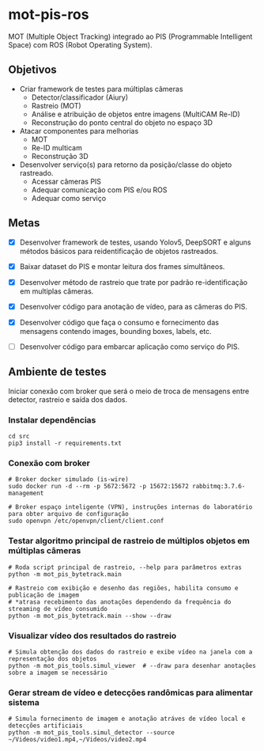 # mot-pis-ros

MOT (Multiple Object Tracking) integrado ao PIS (Programmable Intelligent Space) com ROS (Robot Operating System).


## Objetivos

- Criar framework de testes para múltiplas câmeras
    - Detector/classificador (Aiury)
    - Rastreio (MOT)
    - Análise e atribuição de objetos entre imagens (MultiCAM Re-ID)
    - Reconstrução do ponto central do objeto no espaço 3D
- Atacar componentes para melhorias
    - MOT
    - Re-ID multicam
    - Reconstrução 3D
- Desenvolver serviço(s) para retorno da posição/classe do objeto rastreado.
    - Acessar câmeras PIS
    - Adequar comunicação com PIS e/ou ROS
    - Adequar como serviço

## Metas

- [x] Desenvolver framework de testes, usando Yolov5, DeepSORT e alguns métodos básicos para reidentificação de objetos rastreados.
- [x] Baixar dataset do PIS e montar leitura dos frames simultâneos.
- [x] Desenvolver método de rastreio que trate por padrão re-identificação em multiplas câmeras.
- [x] Desenvolver código para anotação de vídeo, para as câmeras do PIS.
- [x] Desenvolver código que faça o consumo e fornecimento das mensagens contendo images, bounding boxes, labels, etc.
- [ ] Desenvolver código para embarcar aplicação como serviço do PIS.


## Ambiente de testes

Iniciar conexão com broker que será o meio de troca de mensagens entre detector, rastreio e saída dos dados.

### Instalar dependências

```
cd src
pip3 install -r requirements.txt
```

### Conexão com broker

```
# Broker docker simulado (is-wire)
sudo docker run -d --rm -p 5672:5672 -p 15672:15672 rabbitmq:3.7.6-management
```

```
# Broker espaço inteligente (VPN), instruções internas do laboratório para obter arquivo de configuração
sudo openvpn /etc/openvpn/client/client.conf
```

### Testar algoritmo principal de rastreio de múltiplos objetos em múltiplas câmeras

```
# Roda script principal de rastreio, --help para parâmetros extras
python -m mot_pis_bytetrack.main

# Rastreio com exibição e desenho das regiões, habilita consumo e publicação de imagem
# *atrasa recebimento das anotações dependendo da frequência do streaming de vídeo consumido
python -m mot_pis_bytetrack.main --show --draw
```

### Visualizar vídeo dos resultados do rastreio

```
# Simula obtenção dos dados do rastreio e exibe vídeo na janela com a representação dos objetos
python -m mot_pis_tools.simul_viewer  # --draw para desenhar anotações sobre a imagem se necessário
```

### Gerar stream de vídeo e detecções randômicas para alimentar sistema

```
# Simula fornecimento de imagem e anotação atráves de vídeo local e detecções artificiais
python -m mot_pis_tools.simul_detector --source ~/Videos/video1.mp4,~/Videos/video2.mp4
```